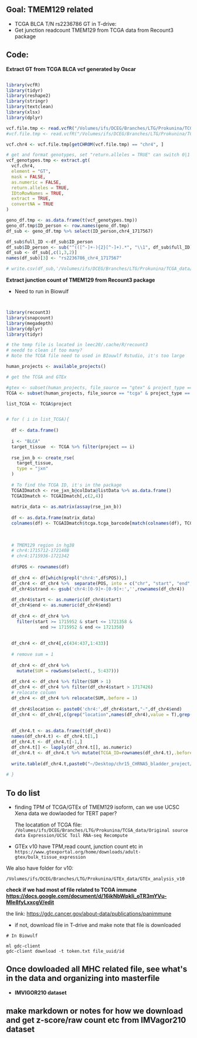 ## Goal: TMEM129 related 
- TCGA BLCA T/N rs2236786 GT in T-drive:
- Get junction readcount TMEM129 from TCGA data from Recount3 package

## Code: 

**Extract GT from TCGA BLCA vcf generated by Oscar** 

```R

library(vcfR)
library(tidyr)
library(reshape2)
library(stringr) 
library(textclean)
library(xlsx)
library(dplyr)

vcf.file.tmp <- read.vcfR("/Volumes/ifs/DCEG/Branches/LTG/Prokunina/TCGA_data/TCGA_WGS_BLCA_hg38/projects/mapBC/multi_sample_output_Tumor.vcf")
#vcf.file.tmp <- read.vcfR("/Volumes/ifs/DCEG/Branches/LTG/Prokunina/TCGA_data/TCGA_WGS_BLCA_hg38/projects/mapBC/multi_sample_output_Blood.vcf")

vcf.chr4 <- vcf.file.tmp[getCHROM(vcf.file.tmp) == "chr4", ]

# get and format genotypes, set "return.alleles = TRUE" can switch 0|1 to A|G
vcf_genotypes.tmp <- extract.gt(
  vcf.chr4,
  element = "GT",
  mask = FALSE,
  as.numeric = FALSE,
  return.alleles = TRUE,
  IDtoRowNames = TRUE,
  extract = TRUE,
  convertNA = TRUE
)

geno_df.tmp <- as.data.frame(t(vcf_genotypes.tmp))
geno_df.tmp$ID_person <- row.names(geno_df.tmp)
df_sub <- geno_df.tmp %>% select(ID_person,chr4_1717567)

df_sub$full_ID <-df_sub$ID_person 
df_sub$ID_person <- sub("^(([^-]+-){2}[^-]+).*", "\\1", df_sub$full_ID)
df_sub <- df_sub[,c(1,3,2)]
names(df_sub)[3] <- "rs2236786_chr4_1717567"

# write.csv(df_sub,'/Volumes/ifs/DCEG/Branches/LTG/Prokunina/TCGA_data/Data_for_mapBC_project/mapBC_genotypes_rs2236786_TCGA_BLCA_Tumor.csv',row.names = F)


```


**Extract junction count of TMEM129 from Recount3 package**

- Need to run in Biowulf

```R


library(recount3)
library(snapcount)
library(megadepth)
library(dplyr)
library(tidyr)

# the temp file is located in leec20/.cache/R/recount3
# needd to clean if too many?
# Note the TCGA file need to used in BIouwlf Rstudio, it's too large

human_projects <- available_projects()

# get the TCGA and GTEx 

#gtex <- subset(human_projects, file_source == "gtex" & project_type == "data_sources")
TCGA <- subset(human_projects, file_source == "tcga" & project_type == "data_sources")

list_TCGA <- TCGA$project


# for ( i in list_TCGA){
  
  df <- data.frame()
  
  i <- "BLCA"
  target_tissue  <- TCGA %>% filter(project == i)
  
  rse_jxn_b <- create_rse(
    target_tissue,
    type = "jxn"
  )
  
  # To find the TCGA ID, it's in the package 
  TCGAIDmatch <- rse_jxn_b@colData@listData %>% as.data.frame()
  TCGAIDmatch <- TCGAIDmatch[,c(2,4)]
  
  matrix_data <- as.matrix(assay(rse_jxn_b))
  
  df <- as.data.frame(matrix_data)
  colnames(df) <- TCGAIDmatch$tcga.tcga_barcode[match(colnames(df), TCGAIDmatch$external_id)]
  
  
  
  # TMEM129 region in hg38
  # chr4:1715712-1721408
  # chr4:1715936-1721342
  
  df$POS <- rownames(df)
  
  df_chr4 <- df[which(grepl("chr4:",df$POS)),]
  df_chr4 <- df_chr4 %>%  separate(POS, into = c("chr", "start", "end",'strand'), sep = "[:-]")
  df_chr4$strand <- gsub('chr4:[0-9]+-[0-9]+:','',rownames(df_chr4))
  
  df_chr4$start <- as.numeric(df_chr4$start)
  df_chr4$end <- as.numeric(df_chr4$end)
  
  df_chr4 <- df_chr4 %>% 
    filter(start >= 1715952 & start <= 1721358 & 
             end >= 1715952 & end <= 1721358)
  
  
  df_chr4 <- df_chr4[,c(434:437,1:433)]
  
  # remove sum = 1
  
  df_chr4 <- df_chr4 %>% 
    mutate(SUM = rowSums(select(., 5:437)))
  
  df_chr4 <- df_chr4 %>% filter(SUM > 1)
  df_chr4 <- df_chr4 %>% filter(df_chr4$start > 1717426)
  # relocate column
  df_chr4 <- df_chr4 %>% relocate(SUM,.before = 1)
  
  df_chr4$location <- paste0('chr4:',df_chr4$start,"-",df_chr4$end)
  df_chr4 <- df_chr4[,c(grep("location",names(df_chr4),value = T),grep("TCGA",names(df_chr4),value = T))]
  
  
  df_chr4.t <- as.data.frame(t(df_chr4))
  names(df_chr4.t) <- df_chr4.t[1,]
  df_chr4.t <- df_chr4.t[-1,]
  df_chr4.t[] <- lapply(df_chr4.t[], as.numeric)
  df_chr4.t <- df_chr4.t %>% mutate(TCGA_ID=rownames(df_chr4.t),.before = 1)
  
  write.table(df_chr4.t,paste0("~/Desktop/chr15_CHRNA5_bladder_project/Recount3_for_GTEx_and_TCGA/TCGA_JC/",i,"_C5iso_jc.csv"),col.names = T,row.names = F,sep = ',',quote = F)
  
# }
```

## To do list

- finding TPM of TCGA/GTEx of TMEM129 isoform, can we use UCSC Xena data we dowlaoded for TERT paper?

  The locatation of TCGA file:
`/Volumes/ifs/DCEG/Branches/LTG/Prokunina/TCGA_data/Original source data Expression/UCSC Toil RNA-seq Recompute`

 - GTEx v10 have TPM,read count, junction count etc in `https://www.gtexportal.org/home/downloads/adult-gtex/bulk_tissue_expression`

  We also have folder for v10: 

  `/Volumes/ifs/DCEG/Branches/LTG/Prokunina/GTEx_data/GTEx_analysis_v10`



**check if we had most of file related to TCGA immune https://docs.google.com/document/d/16ikNbWpkIi_oTR3mYVu-Mle8fyLxxcgV/edit**

the link: https://gdc.cancer.gov/about-data/publications/panimmune

- if not, download file in T-drive and make note that file is downloaded

```
# In Biowulf

ml gdc-client
gdc-client download -t token.txt file_uuid/id

```
## Once dowloaded all MHC related file, see what's in the data and organizing into masterfile

- **IMVIGOR210 dataset**

## make markdown or notes for how we download and get z-score/raw count etc from IMVagor210 dataset 

 






